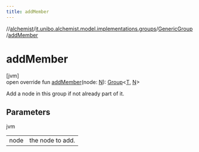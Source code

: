 ```yaml
---
title: addMember
---
```

//[alchemist](../../../index.html)/[it.unibo.alchemist.model.implementations.groups](../index.html)/[GenericGroup](index.html)/[addMember](add-member.html)



# addMember



[jvm]\
open override fun [addMember](add-member.html)(node: [N](index.html)): [Group](../../it.unibo.alchemist.model.interfaces/-group/index.html)<[T](index.html), [N](index.html)>



Add a node in this group if not already part of it.



## Parameters


jvm

| | |
|---|---|
| node | the node to add. |




